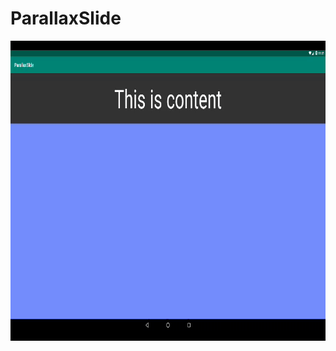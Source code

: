 # ParallaxSlide

<img width="800px" height="480px" src="https://github.com/LuckWei/ParallaxSlide/blob/master/GIF/demo1.gif">
